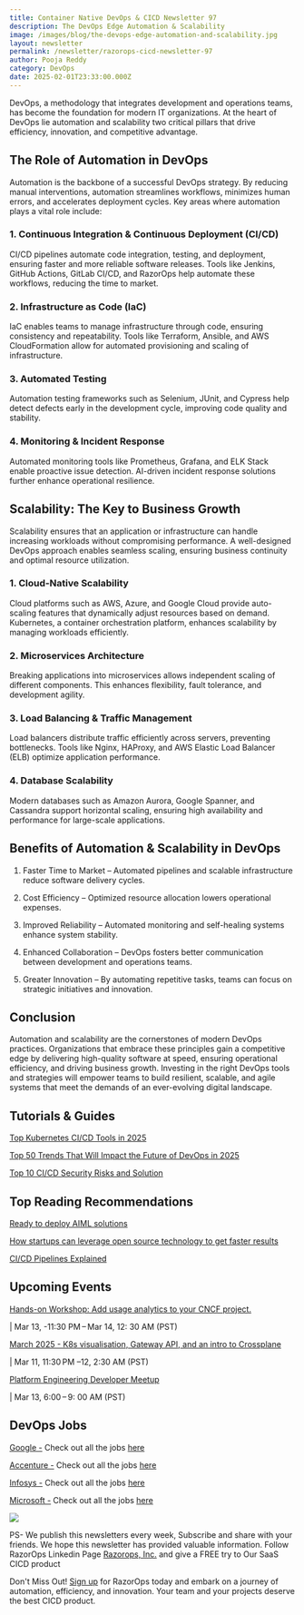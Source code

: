 ```yaml
---
title: Container Native DevOps & CICD Newsletter 97
description: The DevOps Edge Automation & Scalability
image: /images/blog/the-devops-edge-automation-and-scalability.jpg
layout: newsletter
permalink: /newsletter/razorops-cicd-newsletter-97
author: Pooja Reddy
category: DevOps
date: 2025-02-01T23:33:00.000Z
---
```

DevOps, a methodology that integrates development and operations teams, has become the foundation for modern IT organizations. At the heart of DevOps lie automation and scalability two critical pillars that drive efficiency, innovation, and competitive advantage.

## The Role of Automation in DevOps

Automation is the backbone of a successful DevOps strategy. By reducing manual interventions, automation streamlines workflows, minimizes human errors, and accelerates deployment cycles. Key areas where automation plays a vital role include:

### 1. Continuous Integration & Continuous Deployment (CI/CD)

CI/CD pipelines automate code integration, testing, and deployment, ensuring faster and more reliable software releases. Tools like Jenkins, GitHub Actions, GitLab CI/CD, and RazorOps help automate these workflows, reducing the time to market.

### 2. Infrastructure as Code (IaC)

IaC enables teams to manage infrastructure through code, ensuring consistency and repeatability. Tools like Terraform, Ansible, and AWS CloudFormation allow for automated provisioning and scaling of infrastructure.

### 3. Automated Testing

Automation testing frameworks such as Selenium, JUnit, and Cypress help detect defects early in the development cycle, improving code quality and stability.

### 4. Monitoring & Incident Response

Automated monitoring tools like Prometheus, Grafana, and ELK Stack enable proactive issue detection. AI-driven incident response solutions further enhance operational resilience.

## Scalability: The Key to Business Growth

Scalability ensures that an application or infrastructure can handle increasing workloads without compromising performance. A well-designed DevOps approach enables seamless scaling, ensuring business continuity and optimal resource utilization.

### 1. Cloud-Native Scalability

Cloud platforms such as AWS, Azure, and Google Cloud provide auto-scaling features that dynamically adjust resources based on demand. Kubernetes, a container orchestration platform, enhances scalability by managing workloads efficiently.

### 2. Microservices Architecture

Breaking applications into microservices allows independent scaling of different components. This enhances flexibility, fault tolerance, and development agility.

### 3. Load Balancing & Traffic Management

Load balancers distribute traffic efficiently across servers, preventing bottlenecks. Tools like Nginx, HAProxy, and AWS Elastic Load Balancer (ELB) optimize application performance.

### 4. Database Scalability

Modern databases such as Amazon Aurora, Google Spanner, and Cassandra support horizontal scaling, ensuring high availability and performance for large-scale applications.

## Benefits of Automation & Scalability in DevOps

1.  Faster Time to Market – Automated pipelines and scalable infrastructure reduce software delivery cycles.
    
2.  Cost Efficiency – Optimized resource allocation lowers operational expenses.
    
3.  Improved Reliability – Automated monitoring and self-healing systems enhance system stability.
    
4.  Enhanced Collaboration – DevOps fosters better communication between development and operations teams.
    
5.  Greater Innovation – By automating repetitive tasks, teams can focus on strategic initiatives and innovation.
    

## Conclusion

Automation and scalability are the cornerstones of modern DevOps practices. Organizations that embrace these principles gain a competitive edge by delivering high-quality software at speed, ensuring operational efficiency, and driving business growth. Investing in the right DevOps tools and strategies will empower teams to build resilient, scalable, and agile systems that meet the demands of an ever-evolving digital landscape.

  
  

## Tutorials & Guides


[Top Kubernetes CI/CD Tools in 2025](https://razorops.com/blog/top-kubernetes-ci-cd-tools-in-2025)

[Top 50 Trends That Will Impact the Future of DevOps in 2025](https://razorops.com/blog/top-50-trends-that-will-impact-the-future-of-devops-in-2025)

[Top 10 CI/CD Security Risks and Solution](https://razorops.com/blog/top-10-ci-cd-security-risks-and-solution)

## Top Reading Recommendations

 [Ready to deploy AIML solutions](https://codecrux.com/blog/ready-to-deploy-aiml-solutions)

[How startups can leverage open source technology to get faster results](https://codecrux.com/blog/how-startups-can-leverage-open-source-technology-to-get-faster-results)

[CI/CD Pipelines Explained](https://www.redhat.com/en/topics/devops/what-is-ci-cd)

  

## Upcoming Events

  
  

[Hands-on Workshop: Add usage analytics to your CNCF project.](https://community.cncf.io/events/details/cncf-cncf-online-programs-presents-hands-on-workshop-add-usage-analytics-to-your-cncf-project-1/)

  
  
  
  
  

| Mar 13, -11:30 PM – Mar 14, 12: 30 AM (PST)  
  
[March 2025 - K8s visualisation, Gateway API, and an intro to Crossplane](https://community.cncf.io/events/details/cncf-cloud-native-edinburgh-presents-march-2025-k8s-visualisation-gateway-api-and-an-intro-to-crossplane/)

  
  

| Mar 11, 11:30 PM –12, 2:30 AM (PST)

  

[Platform Engineering Developer Meetup](https://community.cncf.io/events/details/cncf-cloud-native-silicon-valley-presents-platform-engineering-developer-meetup/)

  

| Mar 13, 6:00 – 9: 00 AM (PST)

  
  
  

## DevOps Jobs

[Google -](https://www.linkedin.com/company/google/?lipi=urn%3Ali%3Apage%3Ad_flagship3_pulse_read%3BtLwZGVtSREOray97oBEZIA%3D%3D) Check out all the jobs [here](https://www.linkedin.com/jobs/search/?currentJobId=3396168535&f_C=1441&keywords=devops&refresh=true&lipi=urn%3Ali%3Apage%3Ad_flagship3_pulse_read%3BtLwZGVtSREOray97oBEZIA%3D%3D)

[Accenture -](https://www.linkedin.com/company/accenture/?lipi=urn%3Ali%3Apage%3Ad_flagship3_pulse_read%3BtLwZGVtSREOray97oBEZIA%3D%3D) Check out all the jobs [here](https://www.linkedin.com/jobs/search/?currentJobId=3422755785&f_C=1033&keywords=devops&refresh=true&lipi=urn%3Ali%3Apage%3Ad_flagship3_pulse_read%3BtLwZGVtSREOray97oBEZIA%3D%3D)

[Infosys -](https://www.linkedin.com/company/infosys/?lipi=urn%3Ali%3Apage%3Ad_flagship3_pulse_read%3BtLwZGVtSREOray97oBEZIA%3D%3D) Check out all the jobs [here](https://www.linkedin.com/jobs/search/?currentJobId=3418464712&f_C=1283&keywords=devops%20engineer&refresh=true&lipi=urn%3Ali%3Apage%3Ad_flagship3_pulse_read%3BtLwZGVtSREOray97oBEZIA%3D%3D)

[Microsoft -](https://www.linkedin.com/company/microsoft/?lipi=urn%3Ali%3Apage%3Ad_flagship3_pulse_read%3BtLwZGVtSREOray97oBEZIA%3D%3D) Check out all the jobs [here](https://www.linkedin.com/jobs/search/?currentJobId=3414477236&f_C=1035&keywords=devops&refresh=true&lipi=urn%3Ali%3Apage%3Ad_flagship3_pulse_read%3BtLwZGVtSREOray97oBEZIA%3D%3D)

![](https://lh7-rt.googleusercontent.com/docsz/AD_4nXczXD8e5UERw6NGaYyhuojLT2aJHtuR-uyAVkhoSH5bR2aYtl6aEUJT6zDy9OTB8Ka_vl7kWFLuyA1BLcvqG3htrRQC5Et4H_BTLK4uEroMMJyAEh9VNtb2pU-J8VmR3rEpTOkCfA?key=DolJBsYn1X8zMHIyAnLicQ)

  

PS- We publish this newsletters every week, Subscribe and share with your friends. We hope this newsletter has provided valuable information. Follow RazorOps Linkedin Page [Razorops, Inc.](https://www.linkedin.com/company/razorops/) and give a FREE try to Our SaaS CICD product

Don't Miss Out! [Sign up](https://dashboard.razorops.com/users/sign_up) for RazorOps today and embark on a journey of automation, efficiency, and innovation. Your team and your projects deserve the best CICD product.
